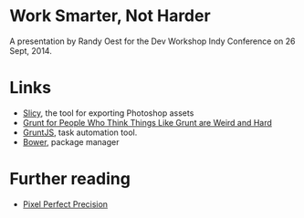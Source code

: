 # Work Smarter, Not Harder

A presentation by Randy Oest for the Dev Workshop Indy Conference on 26 Sept, 2014.

# Links

* [Slicy](http://macrabbit.com/slicy/), the tool for exporting Photoshop assets
* [Grunt for People Who Think Things Like Grunt are Weird and Hard](http://24ways.org/2013/grunt-is-not-weird-and-hard/)
* [GruntJS](http://gruntjs.com/), task automation tool.
* [Bower](http://bower.io/), package manager

# Further reading
* [Pixel Perfect Precision](http://ustwo.com/ppp/)